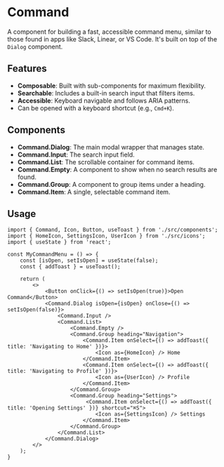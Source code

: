 # Command

A component for building a fast, accessible command menu, similar to those found in apps like Slack, Linear, or VS Code. It's built on top of the `Dialog` component.

## Features
-   **Composable**: Built with sub-components for maximum flexibility.
-   **Searchable**: Includes a built-in search input that filters items.
-   **Accessible**: Keyboard navigable and follows ARIA patterns.
-   Can be opened with a keyboard shortcut (e.g., `Cmd+K`).

## Components

*   **Command.Dialog**: The main modal wrapper that manages state.
*   **Command.Input**: The search input field.
*   **Command.List**: The scrollable container for command items.
*   **Command.Empty**: A component to show when no search results are found.
*   **Command.Group**: A component to group items under a heading.
*   **Command.Item**: A single, selectable command item.

## Usage

```tsx
import { Command, Icon, Button, useToast } from './src/components';
import { HomeIcon, SettingsIcon, UserIcon } from './src/icons';
import { useState } from 'react';

const MyCommandMenu = () => {
    const [isOpen, setIsOpen] = useState(false);
    const { addToast } = useToast();

    return (
        <>
            <Button onClick={() => setIsOpen(true)}>Open Command</Button>
            <Command.Dialog isOpen={isOpen} onClose={() => setIsOpen(false)}>
                <Command.Input />
                <Command.List>
                    <Command.Empty />
                    <Command.Group heading="Navigation">
                        <Command.Item onSelect={() => addToast({ title: 'Navigating to Home' })}>
                            <Icon as={HomeIcon} /> Home
                        </Command.Item>
                        <Command.Item onSelect={() => addToast({ title: 'Navigating to Profile' })}>
                            <Icon as={UserIcon} /> Profile
                        </Command.Item>
                    </Command.Group>
                    <Command.Group heading="Settings">
                         <Command.Item onSelect={() => addToast({ title: 'Opening Settings' })} shortcut="⌘S">
                            <Icon as={SettingsIcon} /> Settings
                        </Command.Item>
                    </Command.Group>
                </Command.List>
            </Command.Dialog>
        </>
    );
}
```
